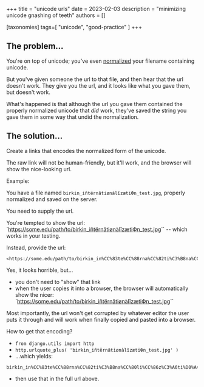 +++
title = "unicode urls"
date = 2023-02-03
description = "minimizing unicode gnashing of teeth"
authors = []

[taxonomies]
tags=[ "unicode", "good-practice" ]
+++


## The problem...

You're on top of unicode; you've even [normalized](https://github.com/birkin/dev_meetings/blob/main/2022/2022-01.md#unicode-trickiness) your filename containing unicode.

But you've given someone the url to that file, and then hear that the url doesn't work. They give you the url, and it looks like what you gave them, but doesn't work.

What's happened is that although the url you gave them contained the properly normalized unicode that _did_ work, they've saved the string you gave them in some way that undid the normalization.

## The solution...

Create a links that encodes the normalized form of the unicode.

The raw link will not be human-friendly, but it'll work, and the browser will show the nice-looking url.

Example:

You have a file named `birkin_iñtërnâtiønàlĭzætiФn_test.jpg`, properly normalized and saved on the server.

You need to supply the url.

You're tempted to show the url: 
`<https://some.edu/path/to/birkin_iñtërnâtiønàlĭzætiФn_test.jpg>`` -- which works in your testing.

Instead, provide the url:
```
<https://some.edu/path/to/birkin_in%CC%83te%CC%88rna%CC%82ti%C3%B8na%CC%80li%CC%86z%C3%A6ti%D0%A4n_test.jpg>
```

Yes, it looks horrible, but...

- you don't need to "show" that link
- when the user copies it into a browser, the browser will automatically show the nicer:
  `<https://some.edu/path/to/birkin_iñtërnâtiønàlĭzætiФn_test.jpg>``

Most importantly, the url won't get corrupted by whatever editor the user puts it through and will work when finally copied and pasted into a browser.

How to get that encoding?

- `from django.utils import http`
- `http.urlquote_plus( 'birkin_iñtërnâtiønàlĭzætiФn_test.jpg' )`
- ...which yields: 

```
birkin_in%CC%83te%CC%88rna%CC%82ti%C3%B8na%CC%80li%CC%86z%C3%A6ti%D0%A4n_test.jpg
```

- then use that in the full url above.
